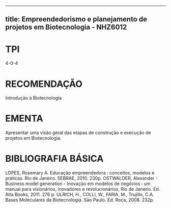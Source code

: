 
---
title: Empreendedorismo e planejamento de projetos em Biotecnologia - NHZ6012 
---

# TPI

4-0-4

# RECOMENDAÇÃO

 Introdução à Biotecnologia

# EMENTA

Apresentar uma visão geral das etapas de construção e execução de projetos em Biotecnologia.

# BIBLIOGRAFIA BÁSICA

LOPES, Rosemary A. Educação empreendedora : conceitos, modelos e práticas. Rio de Janeiro. SEBRAE, 2010. 230p.
OSTWALDER, Alexander - Business model generation - Inovação em modelos de negócios : um manual para visionários, inovadores e revolucionários, Rio de Janeiro. Ed. Alta Books, 2011. 276 p.
ULRICH, H., COLLI, W., FARIA, M., Trujillo, C.A. Bases Moleculares da Biotecnologia. São Paulo. Ed. Roca, 2008. 232p. 
        